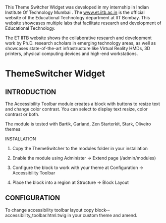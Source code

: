 This Theme Switcher Widget was developed in my internship in Indian Institute Of Technology Mumbai . The www.et.iitb.ac.in is the official website of the Educational Technology department at IIT Bombay. This website showcases multiple labs that facilitate research and development of Educational Technology.

The ET IITB website shows the collaborative research and development work by Ph.D. research scholars in emerging technology areas, as well as showcases state-of-the-art infrastructure like Virtual Reality HMDs, 3D printers, physical computing devices and high-end workstations.


# ThemeSwitcher Widget
 
INTRODUCTION
------------

The Accessibility Toolbar module creates a block with buttons to resize text
and change color contrast. You can select to display text resize,
color contrast or both.

The module is tested with Bartik, Garland, Zen Starterkit, Stark,
Oliveiro themes


INSTALLATION



1) Copy the ThemeSwitcher to the modules folder in
   your installation

2) Enable the module using Administer -> Extend page (/admin/modules)

3) Configure the block to work with your theme at Configuration 
   -> Accessibility Toolbar

4) Place the block into a region at Structure -> Block Layout


CONFIGURATION
-------
To change accessibility toolbar layout copy 
block--accessibility_toolbar.html.twig in your custom theme and amend.

